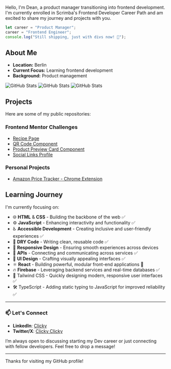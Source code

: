 Hello, I'm Dean, a product manager transitioning into frontend development. I'm currently enrolled in Scrimba's Frontend Developer Career Path and am excited to share my journey and projects with you.

```javascript
let career = "Product Manager";
career = "Frontend Engineer";
console.log("Still shipping, just with divs now! 🚀");
```

## About Me

- **Location:** Berlin
- **Current Focus:** Learning frontend development
- **Background:** Product management

![GitHub Stats](https://github-readme-stats.vercel.app/api?username=Kynjii&theme=gotham&show_icons=true&hide_border=true&count_private=true)
![GitHub Stats](https://github-readme-stats.vercel.app/api/top-langs/?username=Kynjii&theme=gotham&show_icons=true&hide_border=true&layout=compact)
![GitHub Stats](https://github-readme-streak-stats.herokuapp.com/?user=Kynjii&theme=gotham&hide_border=true)

## Projects

Here are some of my public repositories:

### Frontend Mentor Challenges

- [Recipe Page](https://github.com/Kynjii/Recipe-page)
- [QR Code Component](https://github.com/Kynjii/QR-code-component)
- [Product Preview Card Component](https://github.com/Kynjii/Product-preview-card-component)
- [Social Links Profile](https://github.com/Kynjii/Social-links-profile)

### Personal Projects

- [Amazon Price Tracker - Chrome Extension](https://github.com/Kynjii/Amazon-Price-Tracker)

## Learning Journey

I'm currently focusing on:

- 🌐 **HTML** & **CSS** - Building the backbone of the web ✅
- ⚙️ **JavaScript** - Enhancing interactivity and functionality ✅
- ♿ **Accessible Development** - Creating inclusive and user-friendly experiences ✅
- 🔄 **DRY Code** - Writing clean, reusable code ✅
- 📱 **Responsive Design** - Ensuring smooth experiences across devices
- 🔌 **APIs** - Connecting and communicating across services ✅
- 🎨 **UI Design** - Crafting visually appealing interfaces ✅
- ⚛️ **React** - Building powerful, modular front-end applications 🔄
- 🔥 **Firebase** - Leveraging backend services and real-time databases ✅
- 🎨 Tailwind CSS - Quickly designing modern, responsive user interfaces ✅
- 🛠️ TypeScript - Adding static typing to JavaScript for improved reliability ✅

---

### 📫 Let's Connect

- **LinkedIn**: [Clicky](https://linkedin.com/in/deanburrowscm)
- **Twitter/X**: [Clicky Clicky](https://x.com/Dean_the_dev)

I’m always open to discussing starting my Dev career or just connecting with fellow developers. Feel free to drop a message!

---

Thanks for visiting my GitHub profile!
